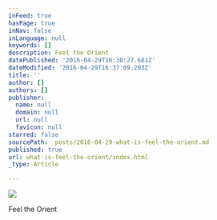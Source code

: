 ```yaml
---
inFeed: true
hasPage: true
inNav: false
inLanguage: null
keywords: []
description: Feel the Orient
datePublished: '2016-04-29T16:38:27.681Z'
dateModified: '2016-04-29T16:37:09.293Z'
title: ''
author: []
authors: []
publisher:
  name: null
  domain: null
  url: null
  favicon: null
starred: false
sourcePath: _posts/2016-04-29-what-is-feel-the-orient.md
published: true
url: what-is-feel-the-orient/index.html
_type: Article

---
```

![](https://the-grid-user-content.s3-us-west-2.amazonaws.com/d4afa6fa-aad6-4328-ad5d-f93654336f70.jpg)

Feel the Orient